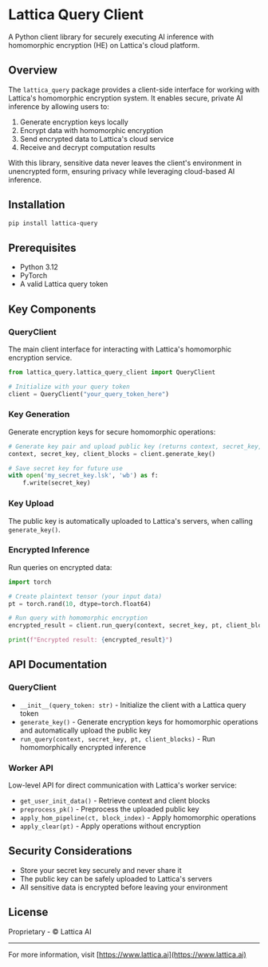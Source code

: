 # Lattica Query Client

A Python client library for securely executing AI inference with homomorphic encryption (HE) on Lattica's cloud platform.

## Overview

The `lattica_query` package provides a client-side interface for working with Lattica's homomorphic encryption system. It enables secure, private AI inference by allowing users to:

1. Generate encryption keys locally
2. Encrypt data with homomorphic encryption
3. Send encrypted data to Lattica's cloud service
4. Receive and decrypt computation results

With this library, sensitive data never leaves the client's environment in unencrypted form, ensuring privacy while leveraging cloud-based AI inference.

## Installation

```bash
pip install lattica-query
```

## Prerequisites

- Python 3.12
- PyTorch
- A valid Lattica query token

## Key Components

### QueryClient

The main client interface for interacting with Lattica's homomorphic encryption service.

```python
from lattica_query.lattica_query_client import QueryClient

# Initialize with your query token
client = QueryClient("your_query_token_here")
```

### Key Generation

Generate encryption keys for secure homomorphic operations:

```python
# Generate key pair and upload public key (returns context, secret_key, homomorphic_sequence)
context, secret_key, client_blocks = client.generate_key()

# Save secret key for future use
with open('my_secret_key.lsk', 'wb') as f:
    f.write(secret_key)
```

### Key Upload

The public key is automatically uploaded to Lattica's servers, when calling `generate_key()`.


### Encrypted Inference

Run queries on encrypted data:

```python
import torch

# Create plaintext tensor (your input data)
pt = torch.rand(10, dtype=torch.float64)

# Run query with homomorphic encryption
encrypted_result = client.run_query(context, secret_key, pt, client_blocks)

print(f"Encrypted result: {encrypted_result}")
```

## API Documentation

### QueryClient

- `__init__(query_token: str)` - Initialize the client with a Lattica query token
- `generate_key()` - Generate encryption keys for homomorphic operations and automatically upload the public key
- `run_query(context, secret_key, pt, client_blocks)` - Run homomorphically encrypted inference

### Worker API

Low-level API for direct communication with Lattica's worker service:

- `get_user_init_data()` - Retrieve context and client blocks
- `preprocess_pk()` - Preprocess the uploaded public key
- `apply_hom_pipeline(ct, block_index)` - Apply homomorphic operations
- `apply_clear(pt)` - Apply operations without encryption

## Security Considerations

- Store your secret key securely and never share it
- The public key can be safely uploaded to Lattica's servers
- All sensitive data is encrypted before leaving your environment

## License

Proprietary - © Lattica AI

---

For more information, visit [https://www.lattica.ai](https://www.lattica.ai)